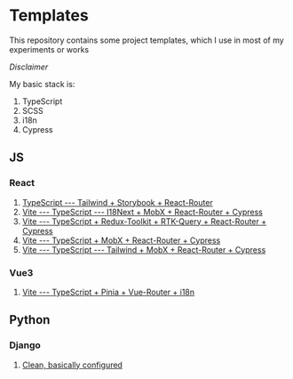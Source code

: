 # Templates
This repository contains some project templates, which I use in most of my experiments or works

*Disclaimer*

My basic stack is:
1. TypeScript
2. SCSS
3. i18n
4. Cypress

## JS
### React
1. [TypeScript --- Tailwind + Storybook + React-Router](https://github.com/OneEyed1366/templates/tree/react-tailwind-storybook-router)
2. [Vite --- TypeScript --- I18Next + MobX + React-Router + Cypress](https://github.com/OneEyed1366/templates/tree/vite-react-typescript-i18n-mobx-router-cypress)
3. [Vite --- TypeScript + Redux-Toolkit + RTK-Query + React-Router + Cypress](https://github.com/OneEyed1366/templates/tree/vite-react-typescript-redux_toolkit-router-cypress)
4. [Vite --- TypeScript + MobX + React-Router + Cypress](https://github.com/OneEyed1366/templates/tree/vite-react-typescript-mobx-router-cypress)
5. [Vite --- TypeScript --- Tailwind  + MobX + React-Router + Cypress](https://github.com/OneEyed1366/templates/tree/vite-react-typescript-tailwind-mobx-router-cypress)

### Vue3
1. [Vite --- TypeScript + Pinia + Vue-Router + i18n](https://github.com/OneEyed1366/templates/tree/vue3-vite-typescript-pinia-router-i18n)

## Python

### Django
1. [Clean, basically configured](https://github.com/OneEyed1366/templates/tree/python-django-clean)
